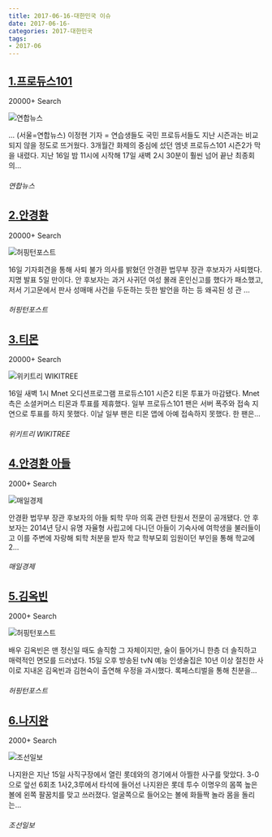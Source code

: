 ```yaml
---
title: 2017-06-16-대한민국 이슈
date: 2017-06-16-
categories: 2017-대한민국
tags: 
- 2017-06
---
```


[1.프로듀스101](http://www.yonhapnews.co.kr/bulletin/2017/06/17/0200000000AKR20170617025200005.HTML)
--

20000+ Search

![연합뉴스](http://t0.gstatic.com/images?q=tbn:ANd9GcQhN-F_JrSi2RM9F8vDWhtRz40-EU0ffc8bEm8o9O-zLSIRluT0XzyVJbOL8uz7f0u65l1DgSgV)

... (서울=연합뉴스) 이정현 기자 = 연습생들도 국민 프로듀서들도 지난 시즌과는 비교되지 않을 정도로 뜨거웠다. 3개월간 화제의 중심에 섰던 엠넷 프로듀스101 시즌2가 막을 내렸다. 지난 16일 밤 11시에 시작해 17일 새벽 2시 30분이 훨씬 넘어 끝난 최종회의...
###### 연합뉴스

[2.안경환](http://www.huffingtonpost.kr/2017/06/16/story_n_17154666.html)
--

20000+ Search

![허핑턴포스트](http://t0.gstatic.com/images?q=tbn:ANd9GcSbN9PTbXZOqaPiFsbadHQr4_qxr1Dkaz5HjZJL3xgA3qWAHtAmTf7OX60Qxf9H92B4Kil670Qi)

16일 기자회견을 통해 사퇴 불가 의사를 밝혔던 안경환 법무부 장관 후보자가 사퇴했다. 지명 발표 5일 만이다. 안 후보자는 과거 사귀던 여성 몰래 혼인신고를 했다가 패소했고, 저서 기고문에서 판사 성매매 사건을 두둔하는 듯한 발언을 하는 등 왜곡된 성 관 ...
###### 허핑턴포스트

[3.티몬](http://www.wikitree.co.kr/main/news_view.php?id=304951)
--

20000+ Search

![위키트리 WIKITREE](http://t1.gstatic.com/images?q=tbn:ANd9GcQAataGxP4s37PVgLX_je7Ut8iusRSfyPUZPv4z4cxaSjMV24LYVgzhuX_1WtSTsHq0d-7dXasr)

16일 새벽 1시 Mnet 오디션프로그램 프로듀스101 시즌2 티몬 투표가 마감됐다. Mnet 측은 소셜커머스 티몬과 투표를 제휴했다. 일부 프로듀스101 팬은 서버 폭주와 접속 지연으로 투표를 하지 못했다. 이날 일부 팬은 티몬 앱에 아예 접속하지 못했다. 한 팬은...
###### 위키트리 WIKITREE

[4.안경환 아들](http://news.mk.co.kr/newsRead.php?no=405096&year=2017)
--

2000+ Search

![매일경제](http://t2.gstatic.com/images?q=tbn:ANd9GcQ5SuhGoxqllg97HNNee8GcvM7LgkGyDgUOgcolJEgpWbBUKvs-ZaJRoD2pB27utdijGxr74lWE)

안경환 법무부 장관 후보자의 아들 퇴학 무마 의혹 관련 탄원서 전문이 공개됐다. 안 후보자는 2014년 당시 유명 자율형 사립고에 다니던 아들이 기숙사에 여학생을 불러들이고 이를 주변에 자랑해 퇴학 처분을 받자 학교 학부모회 임원이던 부인을 통해 학교에 2...
###### 매일경제

[5.김옥빈](http://www.huffingtonpost.kr/2017/06/16/story_n_17131810.html)
--

2000+ Search

![허핑턴포스트](http://t0.gstatic.com/images?q=tbn:ANd9GcRg_4tFSw0oO5KGgdHmZlWQpbHELowcsLZ4Z2_cj7EWJvQexZe6o5T90VSgZQid2POP5oMpafOH)

배우 김옥빈은 맨 정신일 때도 솔직함 그 자체이지만, 술이 들어가니 한층 더 솔직하고 매력적인 면모를 드러냈다. 15일 오후 방송된 tvN 예능 인생술집은 10년 이상 절친한 사이로 지내온 김옥빈과 김현숙이 출연해 우정을 과시했다. 록페스티벌을 통해 친분을...
###### 허핑턴포스트

[6.나지완](http://news.chosun.com/site/data/html_dir/2017/06/16/2017061600846.html)
--

2000+ Search

![조선일보](http://t1.gstatic.com/images?q=tbn:ANd9GcR2_8D3uNYag22fW_npP4XC2QrW6Wu-ZRhyyK6E3NrO1LlIUvju3sCCy586AY-JUFPdGsELHQbx)

나지완은 지난 15일 사직구장에서 열린 롯데와의 경기에서 아찔한 사구를 맞았다. 3-0으로 앞선 6회초 1사2,3루에서 타석에 들어선 나지완은 롯데 투수 이명우의 몸쪽 높은 볼에 왼쪽 팔꿈치를 맞고 쓰러졌다. 얼굴쪽으로 들어오는 볼에 화들짝 놀라 몸을 돌리는...
###### 조선일보

